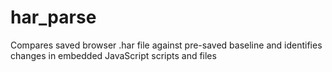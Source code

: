 # har_parse
Compares saved browser .har file against pre-saved baseline and identifies changes in embedded JavaScript scripts and files
